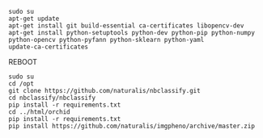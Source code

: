 
    sudo su
    apt-get update
    apt-get install git build-essential ca-certificates libopencv-dev 
    apt-get install python-setuptools python-dev python-pip python-numpy python-opencv python-pyfann python-sklearn python-yaml 
    update-ca-certificates 

REBOOT

    sudo su
    cd /opt
    git clone https://github.com/naturalis/nbclassify.git
    cd nbclassify/nbclassify
    pip install -r requirements.txt
    cd ../html/orchid
    pip install -r requirements.txt
    pip install https://github.com/naturalis/imgpheno/archive/master.zip
